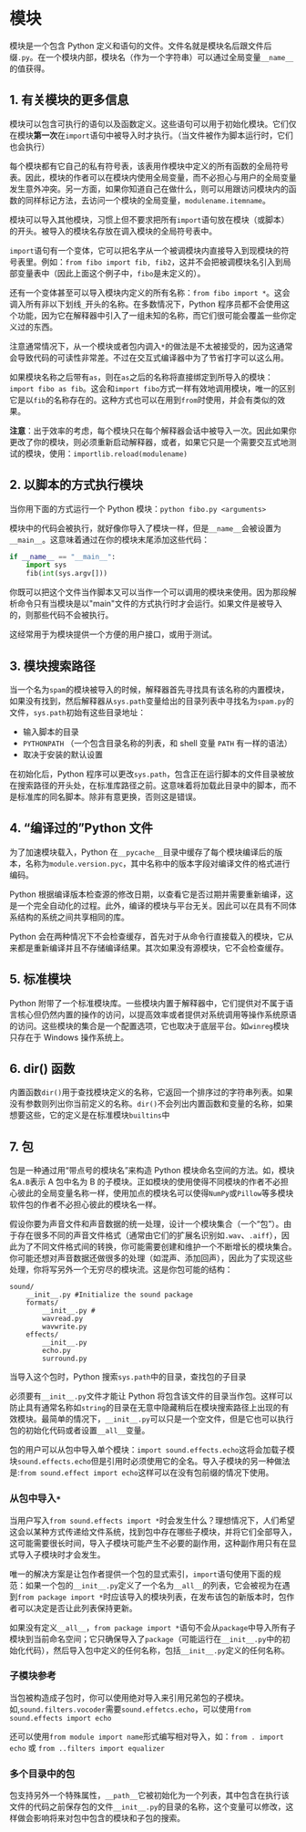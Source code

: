 # 模块

模块是一个包含 Python 定义和语句的文件。文件名就是模块名后跟文件后缀`.py`。在一个模块内部，模块名（作为一个字符串）可以通过全局变量`__name__`的值获得。

## 1. 有关模块的更多信息

模块可以包含可执行的语句以及函数定义。这些语句可以用于初始化模块。它们仅在模块**第一次**在`import`语句中被导入时才执行。（当文件被作为脚本运行时，它们也会执行）

每个模块都有它自己的私有符号表，该表用作模块中定义的所有函数的全局符号表。因此，模块的作者可以在模块内使用全局变量，而不必担心与用户的全局变量发生意外冲突。另一方面，如果你知道自己在做什么，则可以用跟访问模块内的函数的同样标记方法，去访问一个模块的全局变量，`modulename.itemname`。

模块可以导入其他模块，习惯上但不要求把所有`import`语句放在模块（或脚本）的开头。被导入的模块名存放在调入模块的全局符号表中。

`import`语句有一个变体，它可以把名字从一个被调模块内直接导入到现模块的符号表里。例如：`from fibo import fib, fib2`，这并不会把被调模块名引入到局部变量表中（因此上面这个例子中，`fibo`是未定义的）。

还有一个变体甚至可以导入模块内定义的所有名称：`from fibo import *`。这会调入所有非以下划线`_`开头的名称。在多数情况下，Python 程序员都不会使用这个功能，因为它在解释器中引入了一组未知的名称，而它们很可能会覆盖一些你定义过的东西。

注意通常情况下，从一个模块或者包内调入`*`的做法是不太被接受的，因为这通常会导致代码的可读性非常差。不过在交互式编译器中为了节省打字可以这么用。

如果模块名称之后带有`as`，则在`as`之后的名称将直接绑定到所导入的模块：`import fibo as fib`。这会和`import fibo`方式一样有效地调用模块，唯一的区别它是以`fib`的名称存在的。这种方式也可以在用到`from`时使用，并会有类似的效果。

**注意**：出于效率的考虑，每个模块只在每个解释器会话中被导入一次。因此如果你更改了你的模块，则必须重新启动解释器，或者，如果它只是一个需要交互式地测试的模块，使用：`importlib.reload(modulename)`

## 2. 以脚本的方式执行模块

当你用下面的方式运行一个 Python 模块：`python fibo.py <arguments>`

模块中的代码会被执行，就好像你导入了模块一样，但是`__name__`会被设置为`__main__`。这意味着通过在你的模块末尾添加这些代码：
```py
if __name__ == "__main__":
    import sys
    fib(int(sys.argv[]))
```
你既可以把这个文件当作脚本又可以当作一个可以调用的模块来使用。因为那段解析命令只有当模块是以"main"文件的方式执行时才会运行。如果文件是被导入的，则那些代码不会被执行。

这经常用于为模块提供一个方便的用户接口，或用于测试。

## 3. 模块搜索路径

当一个名为`spam`的模块被导入的时候，解释器首先寻找具有该名称的内置模块，如果没有找到，然后解释器从`sys.path`变量给出的目录列表中寻找名为`spam.py`的文件，`sys.path`初始有这些目录地址：
- 输入脚本的目录
- `PYTHONPATH` （一个包含目录名称的列表，和 shell 变量 `PATH` 有一样的语法）
- 取决于安装的默认设置

在初始化后，Python 程序可以更改`sys.path`，包含正在运行脚本的文件目录被放在搜索路径的开头处，在标准库路径之前。这意味着将加载此目录中的脚本，而不是标准库的同名脚本。除非有意更换，否则这是错误。

## 4. “编译过的”Python 文件

为了加速模块载入，Python 在`__pycache__`目录中缓存了每个模块编译后的版本，名称为`module.version.pyc`，其中名称中的版本字段对编译文件的格式进行编码。

Python 根据编译版本检查源的修改日期，以查看它是否过期并需要重新编译，这是一个完全自动化的过程。此外，编译的模块与平台无关。因此可以在具有不同体系结构的系统之间共享相同的库。

Python 会在两种情况下不会检查缓存，首先对于从命令行直接载入的模块，它从来都是重新编译并且不存储编译结果。其次如果没有源模块，它不会检查缓存。

## 5. 标准模块

Python 附带了一个标准模块库。一些模块内置于解释器中，它们提供对不属于语言核心但仍然内置的操作的访问，以提高效率或者提供对系统调用等操作系统原语的访问。这些模块的集合是一个配置选项，它也取决于底层平台。如`winreg`模块只存在于 Windows 操作系统上。

## 6. dir() 函数

内置函数`dir()`用于查找模块定义的名称，它返回一个排序过的字符串列表。如果没有参数则列出你当前定义的名称。`dir()`不会列出内置函数和变量的名称，如果想要这些，它的定义是在标准模块`builtins`中

## 7. 包

包是一种通过用“带点号的模块名”来构造 Python 模块命名空间的方法。如，模块名`A.B`表示 A 包中名为 B 的子模块。正如模块的使用使得不同模块的作者不必担心彼此的全局变量名称一样，使用加点的模块名可以使得`NumPy`或`Pillow`等多模块软件包的作者不必担心彼此的模块名一样。

假设你要为声音文件和声音数据的统一处理，设计一个模块集合（一个“包”）。由于存在很多不同的声音文件格式（通常由它们的扩展名识别如`.wav`、`.aiff`），因此为了不同文件格式间的转换，你可能需要创建和维护一个不断增长的模块集合。你可能还想对声音数据还做很多的处理（如混声、添加回声），因此为了实现这些处理，你将写另外一个无穷尽的模块流。这是你包可能的结构：
```shell
sound/
    __init__.py #Initialize the sound package
    formats/
        __init__.py # 
        wavread.py
        wavwrite.py
    effects/
        __init__.py
        echo.py
        surround.py
```
当导入这个包时，Python 搜索`sys.path`中的目录，查找包的子目录

必须要有`__init__.py`文件才能让 Python 将包含该文件的目录当作包。这样可以防止具有通常名称如`string`的目录在无意中隐藏稍后在模块搜索路径上出现的有效模块。最简单的情况下，`__init__.py`可以只是一个空文件，但是它也可以执行包的初始化代码或者设置`__all__`变量。

包的用户可以从包中导入单个模块：`import sound.effects.echo`这将会加载子模块`sound.effects.echo`但是引用时必须使用它的全名。导入子模块的另一种做法是:`from sound.effect import echo`这样可以在没有包前缀的情况下使用。

### 从包中导入`*`

当用户写入`from sound.effects import *`时会发生什么？理想情况下，人们希望这会以某种方式传递给文件系统，找到包中存在哪些子模块，并将它们全部导入，这可能需要很长时间，导入子模块可能产生不必要的副作用，这种副作用只有在显式导入子模块时才会发生。

唯一的解决方案是让包作者提供一个包的显式索引，`import`语句使用下面的规范：如果一个包的`__init__.py`定义了一个名为`__all__`的列表，它会被视为在遇到`from package import *`时应该导入的模块列表，在发布该包的新版本时，包作者可以决定是否让此列表保持更新。

如果没有定义`__all__`，`from package import *`语句不会从`package`中导入所有子模块到当前命名空间；它只确保导入了`package`（可能运行在`__init__.py`中的初始化代码），然后导入包中定义的任何名称，包括`__init__.py`定义的任何名称。

### 子模块参考

当包被构造成子包时，你可以使用绝对导入来引用兄弟包的子模块。如,`sound.filters.vocoder`需要`sound.effetcs.echo`，可以使用`from sound.effects import echo`

还可以使用`from module import name`形式编写相对导入，如：`from . import echo` 或 `from ..filters import equalizer`

### 多个目录中的包

包支持另外一个特殊属性，`__path__`它被初始化为一个列表，其中包含在执行该文件的代码之前保存包的文件`__init__.py`的目录的名称，这个变量可以修改，这样做会影响将来对包中包含的模块和子包的搜索。